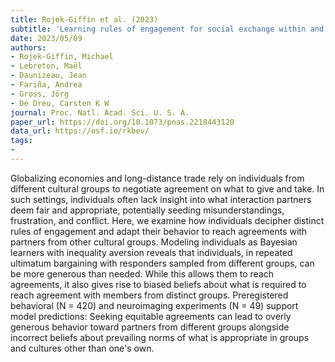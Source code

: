 ```yaml
---
title: Rojek-Giffin et al. (2023)
subtitle: 'Learning rules of engagement for social exchange within and between groups'
date: 2023/05/09
authors:
- Rojek-Giffin, Michael
- Lebreton, Maël
- Daunizeau, Jean
- Fariña, Andrea
- Gross, Jörg
- De Dreu, Carsten K W
journal: Proc. Natl. Acad. Sci. U. S. A.
paper_url: https://doi.org/10.1073/pnas.2218443120
data_url: https://osf.io/rkbev/
tags:
- 
---
```


Globalizing economies and long-distance trade rely on individuals from different cultural groups to negotiate agreement on what to give and take. In such settings, individuals often lack insight into what interaction partners deem fair and appropriate, potentially seeding misunderstandings, frustration, and conflict. Here, we examine how individuals decipher distinct rules of engagement and adapt their behavior to reach agreements with partners from other cultural groups. Modeling individuals as Bayesian learners with inequality aversion reveals that individuals, in repeated ultimatum bargaining with responders sampled from different groups, can be more generous than needed. While this allows them to reach agreements, it also gives rise to biased beliefs about what is required to reach agreement with members from distinct groups. Preregistered behavioral (N = 420) and neuroimaging experiments (N = 49) support model predictions: Seeking equitable agreements can lead to overly generous behavior toward partners from different groups alongside incorrect beliefs about prevailing norms of what is appropriate in groups and cultures other than one's own.
